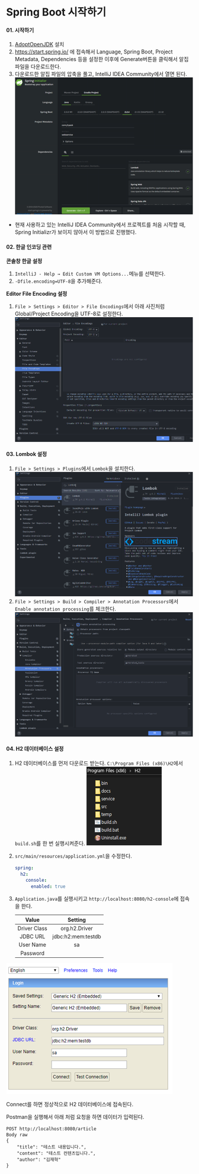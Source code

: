 # Spring Boot 시작하기

#### 01. 시작하기

01. [AdoptOpenJDK](https://adoptopenjdk.net/index.html) 설치
02. https://start.spring.io/ 에 접속해서 Language, Spring Boot, Project Metadata, Dependencies 등을 설정한 이후에 Generate버튼을 클릭해서 알집 파일을 다운로드한다.
03. 다운로드한 알집 파일의 압축을 풀고, IntelliJ IDEA Community에서 열면 된다.
![start-spring](./readme-img/start-spring.png)
- 현재 사용하고 있는 IntelliJ IDEA Community에서 프로젝트를 처음 시작할 때, Spring Initializr가 보이지 않아서 이 방법으로 진행했다.

#### 02. 한글 인코딩 관련

**콘솔창 한글 설정**
01. `IntelliJ - Help → Edit Custom VM Options...`메뉴를 선택한다.
02. `-Dfile.encoding=UTF-8`을 추가해준다.

**Editor File Encoding 설정**
01. `File > Settings > Editor > File Encodings`에서 아래 사진처럼 Global/Project Encoding을 UTF-8로 설정한다.
![file-encodings](./readme-img/file-encodings.png)

#### 03. Lombok 설정

01. `File > Settings > Plugins`에서 `Lombok`을 설치한다.
![lombok-setting1](./readme-img/lombok-setting1.png)
02. `File > Settings > Build > Compiler > Annotation Processors`에서 `Enable annotation processing`를 체크한다.
![lombok-setting2](./readme-img/lombok-setting2.png)

#### 04. H2 데이터베이스 설정

01. H2 데이터베이스를 먼저 다운로드 받는다. `C:\Program Files (x86)\H2`에서 `build.sh`를 한 번 실행시켜준다.
![h2-windows](./readme-img/h2-windows.png)
02. `src/main/resources/application.yml`을 수정한다.
    ```yaml
    spring:
      h2:
        console:
          enabled: true
    ```
03. `Application.java`를 실행시키고 `http://localhost:8080/h2-console`에 접속을 한다.

    |Value|Setting|
    |:---:|:---:|
    |Driver Class|org.h2.Driver|
    |JDBC URL|jdbc:h2:mem:testdb|
    |User Name|sa|
    |Password|<blank>|
![h2-console](./readme-img/h2-console.png)

Connect를 하면 정상적으로 H2 데이터베이스에 접속된다.

Postman을 실행해서 아래 처럼 요청을 하면 데이터가 입력된다.

```
POST http://localhost:8080/article
Body raw
{
    "title": "테스트 내용입니다.",
    "content": "테스트 컨텐츠입니다.",
    "author": "김재혁"
}
```

